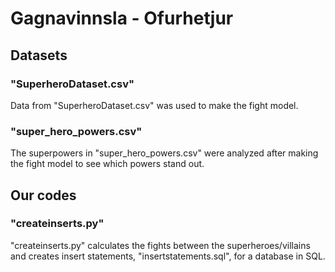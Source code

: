 # Gagnavinnsla - Ofurhetjur

## Datasets
### "SuperheroDataset.csv"
Data from "SuperheroDataset.csv" was used to make the fight model.
### "super_hero_powers.csv"
The superpowers in "super_hero_powers.csv" were analyzed after making the fight model to see which powers stand out.

## Our codes
### "createinserts.py"
"createinserts.py" calculates the fights between the superheroes/villains and creates insert statements, "insertstatements.sql", for a database in SQL.
